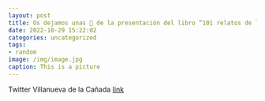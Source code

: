 ```yaml
---
layout: post
title: Os dejamos unas 📸 de la presentación del libro “101 relatos de la enfermería”, uno de ellos escrito por la enfermera Natividad L...
date: 2022-10-29 15:22:02
categories: uncategorized
tags:
- random
image: /img/image.jpg
caption: This is a picture
---
```

Twitter Villanueva de la Cañada [link](https://twitter.com/AytoVDLCanada/status/1585908019581177856)
